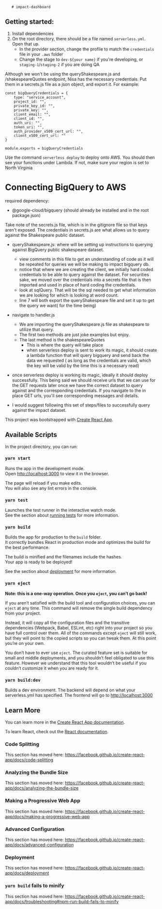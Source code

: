        # impact-dashboard
Getting started:
---

1. Install dependencies  
2. On the root directory, there should be a file named ```serverless.yml```. Open that up. 
    * In the provider section, change the profile to match the ```credentials``` file in your ```.aws``` folder
    * Change the stage to ```dev-${your name}``` if you're developing, or ```staging-1```/```staging-2``` if you are doing QA
    
Although we won't be using the queryShakespeare.js and /shakespeareQuotes endpoint, Nisa has the necessary credentials. Put them in a secrets.js file as a json object, and export it. For example:  
```
const bigQueryCredentials = {
    type: "service_account",  
    project_id: "",  
    private_key_id: "",  
    private_key: "",  
    client_email: "",  
    client_id: "",  
    auth_uri: "",  
    token_uri: "",  
    auth_provider_x509_cert_url: "",  
    client_x509_cert_url: ""  
}  

module.exports = bigQueryCredentials  
```

Use the command ```serverless deploy``` to deploy onto AWS. You should then see your functions under Lambda. If not, make sure your region is set to North Virginia


# Connecting BigQuery to AWS
required dependency:

- @google-cloud/bigquery (should already be installed and in the root package.json)

Take note of the secrets.js file, which is in the gitignore file so that keys aren't exposed. The credentials in secrets.js are what allows us to query against the Shakespeare public dataset.

- queryShakespeare.js: where will be setting up instructions to  querying against BigQuery public shakespeare dataset.
    - view comments in this file to get an understanding of code as it will be repeated for queries we will be making to impact bigquery db.
    - notice that where we are creating the client, we initially hard coded credentials to be able to  query against the dataset. For securities sake, we moved over the credentials into a secrets file that is then imported and used in place of hard coding the credentials.
    - look at sqlQuery. That will be the sql needed to get what information we are looking for which is looking at word count.
    - line 7 will both export the queryShakespeare file and set it up to get the query  we want( for the time being)

- navigate to handler.js
    - We are importing the queryShakespeare.js file as shakespeare to utilize that query.
    - The first two methods are just joke examples but enjoy.
    - The last method is the shakespeareQuotes
        - This is where the query will take place
        - when serverless deploy is sent to work its magic,  it should create a lambda function that will query bigquery  and send back the data we requested ( as long as the credentials are valid, which the key will be valid by the time this is a necessary read)

- once serverless deploy is working its magic, ideally it should deploy successfully. This being said we should receive urls that we can use for the GET requests later once we have the correct dataset to query against and the corresponding credentials. If you navigate to the in place GET urls, you'll see corresponding messages and details.
- I would suggest following this set of steps/files  to successfully query against the impact dataset.





This project was bootstrapped with [Create React App](https://github.com/facebook/create-react-app).

## Available Scripts

In the project directory, you can run:

### `yarn start`

Runs the app in the development mode.<br />
Open [http://localhost:3000](http://localhost:3000) to view it in the browser.

The page will reload if you make edits.<br />
You will also see any lint errors in the console.

### `yarn test`

Launches the test runner in the interactive watch mode.<br />
See the section about [running tests](https://facebook.github.io/create-react-app/docs/running-tests) for more information.

### `yarn build`

Builds the app for production to the `build` folder.<br />
It correctly bundles React in production mode and optimizes the build for the best performance.

The build is minified and the filenames include the hashes.<br />
Your app is ready to be deployed!

See the section about [deployment](https://facebook.github.io/create-react-app/docs/deployment) for more information.

### `yarn eject`

**Note: this is a one-way operation. Once you `eject`, you can’t go back!**

If you aren’t satisfied with the build tool and configuration choices, you can `eject` at any time. This command will remove the single build dependency from your project.

Instead, it will copy all the configuration files and the transitive dependencies (Webpack, Babel, ESLint, etc) right into your project so you have full control over them. All of the commands except `eject` will still work, but they will point to the copied scripts so you can tweak them. At this point you’re on your own.

You don’t have to ever use `eject`. The curated feature set is suitable for small and middle deployments, and you shouldn’t feel obligated to use this feature. However we understand that this tool wouldn’t be useful if you couldn’t customize it when you are ready for it.


### `yarn build:dev`

Builds a dev environment. The backend will depend on what your serverless.yml has specified. The frontend will go to [http://localhost:3000](http://localhost:3000)

## Learn More

You can learn more in the [Create React App documentation](https://facebook.github.io/create-react-app/docs/getting-started).

To learn React, check out the [React documentation](https://reactjs.org/).

### Code Splitting

This section has moved here: https://facebook.github.io/create-react-app/docs/code-splitting

### Analyzing the Bundle Size

This section has moved here: https://facebook.github.io/create-react-app/docs/analyzing-the-bundle-size

### Making a Progressive Web App

This section has moved here: https://facebook.github.io/create-react-app/docs/making-a-progressive-web-app

### Advanced Configuration

This section has moved here: https://facebook.github.io/create-react-app/docs/advanced-configuration

### Deployment

This section has moved here: https://facebook.github.io/create-react-app/docs/deployment

### `yarn build` fails to minify

This section has moved here: https://facebook.github.io/create-react-app/docs/troubleshooting#npm-run-build-fails-to-minify

